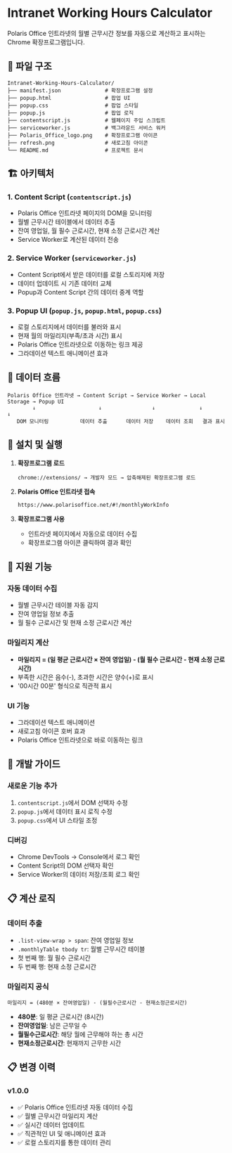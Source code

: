 # Intranet Working Hours Calculator

Polaris Office 인트라넷의 월별 근무시간 정보를 자동으로 계산하고 표시하는 Chrome 확장프로그램입니다.

## 📁 파일 구조

```
Intranet-Working-Hours-Calculator/
├── manifest.json              # 확장프로그램 설정
├── popup.html                 # 팝업 UI
├── popup.css                  # 팝업 스타일
├── popup.js                   # 팝업 로직
├── contentscript.js           # 웹페이지 주입 스크립트
├── serviceworker.js           # 백그라운드 서비스 워커
├── Polaris_Office_logo.png    # 확장프로그램 아이콘
├── refresh.png                # 새로고침 아이콘
└── README.md                  # 프로젝트 문서
```

## 🏗️ 아키텍처

### 1. **Content Script** (`contentscript.js`)

- Polaris Office 인트라넷 페이지의 DOM을 모니터링
- 월별 근무시간 테이블에서 데이터 추출
- 잔여 영업일, 월 필수 근로시간, 현재 소정 근로시간 계산
- Service Worker로 계산된 데이터 전송

### 2. **Service Worker** (`serviceworker.js`)

- Content Script에서 받은 데이터를 로컬 스토리지에 저장
- 데이터 업데이트 시 기존 데이터 교체
- Popup과 Content Script 간의 데이터 중계 역할

### 3. **Popup UI** (`popup.js`, `popup.html`, `popup.css`)

- 로컬 스토리지에서 데이터를 불러와 표시
- 현재 월의 마일리지(부족/초과 시간) 표시
- Polaris Office 인트라넷으로 이동하는 링크 제공
- 그라데이션 텍스트 애니메이션 효과

## 🔄 데이터 흐름

```
Polaris Office 인트라넷 → Content Script → Service Worker → Local Storage → Popup UI
        ↓                    ↓                ↓              ↓           ↓
   DOM 모니터링          데이터 추출      데이터 저장    데이터 조회   결과 표시
```

## 🚀 설치 및 실행

1. **확장프로그램 로드**

   ```
   chrome://extensions/ → 개발자 모드 → 압축해제된 확장프로그램 로드
   ```

2. **Polaris Office 인트라넷 접속**

   ```
   https://www.polarisoffice.net/#!/monthlyWorkInfo
   ```

3. **확장프로그램 사용**
   - 인트라넷 페이지에서 자동으로 데이터 수집
   - 확장프로그램 아이콘 클릭하여 결과 확인

## 📱 지원 기능

### 자동 데이터 수집

- 월별 근무시간 테이블 자동 감지
- 잔여 영업일 정보 추출
- 월 필수 근로시간 및 현재 소정 근로시간 계산

### 마일리지 계산

- **마일리지 = (일 평균 근로시간 × 잔여 영업일) - (월 필수 근로시간 - 현재 소정 근로시간)**
- 부족한 시간은 음수(-), 초과한 시간은 양수(+)로 표시
- '00시간 00분' 형식으로 직관적 표시

### UI 기능

- 그라데이션 텍스트 애니메이션
- 새로고침 아이콘 호버 효과
- Polaris Office 인트라넷으로 바로 이동하는 링크

## 🔧 개발 가이드

### 새로운 기능 추가

1. `contentscript.js`에서 DOM 선택자 수정
2. `popup.js`에서 데이터 표시 로직 수정
3. `popup.css`에서 UI 스타일 조정

### 디버깅

- Chrome DevTools → Console에서 로그 확인
- Content Script의 DOM 선택자 확인
- Service Worker의 데이터 저장/조회 로그 확인

## 📋 계산 로직

### 데이터 추출

- `.list-view-wrap > span`: 잔여 영업일 정보
- `.monthlyTable tbody tr`: 월별 근무시간 테이블
- 첫 번째 행: 월 필수 근로시간
- 두 번째 행: 현재 소정 근로시간

### 마일리지 공식

```
마일리지 = (480분 × 잔여영업일) - (월필수근로시간 - 현재소정근로시간)
```

- **480분**: 일 평균 근로시간 (8시간)
- **잔여영업일**: 남은 근무일 수
- **월필수근로시간**: 해당 월에 근무해야 하는 총 시간
- **현재소정근로시간**: 현재까지 근무한 시간

## 📋 변경 이력

### v1.0.0

- ✅ Polaris Office 인트라넷 자동 데이터 수집
- ✅ 월별 근무시간 마일리지 계산
- ✅ 실시간 데이터 업데이트
- ✅ 직관적인 UI 및 애니메이션 효과
- ✅ 로컬 스토리지를 통한 데이터 관리
